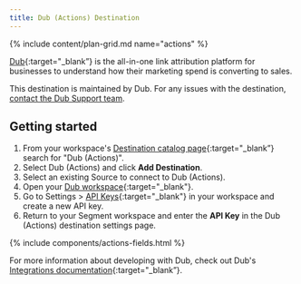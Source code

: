 ```yaml
---
title: Dub (Actions) Destination
---
```


{% include content/plan-grid.md name="actions" %}

[Dub](https://dub.co/?utm_source=segmentio&utm_medium=docs&utm_campaign=partners){:target="_blank”} is the all-in-one link attribution platform for businesses to understand how their marketing spend is converting to sales.

This destination is maintained by Dub. For any issues with the destination, [contact the Dub Support team](mailto:support@dub.co).

## Getting started

1. From your workspace's [Destination catalog page](https://app.segment.com/goto-my-workspace/destinations/catalog){:target="_blank”} search for "Dub (Actions)".
2. Select Dub (Actions) and click **Add Destination**.
3. Select an existing Source to connect to Dub (Actions).
4. Open your [Dub workspace](https://app.dub.co){:target="_blank"}.
5. Go to Settings > [API Keys](https://app.dub.co/settings/tokens){:target="_blank"} in your workspace and create a new API key.
6. Return to your Segment workspace and enter the **API Key** in the Dub (Actions) destination settings page.

{% include components/actions-fields.html %}

For more information about developing with Dub, check out Dub's [Integrations documentation](https://dub.co/docs/integrations){:target="_blank”}.
